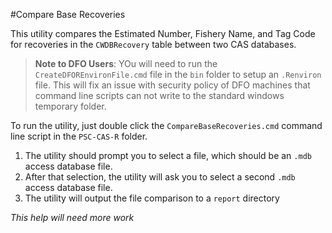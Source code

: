 #Compare Base Recoveries

This utility compares the Estimated Number, Fishery Name, and Tag Code for recoveries in the `CWDBRecovery` table between two CAS databases.

> **Note to DFO Users**: YOu will need to run the `CreateDFOREnvironFile.cmd` file in the `bin` folder to setup an `.Renviron` file.  This will fix an issue with security policy of DFO machines that command line scripts can not write to the standard windows temporary folder.  

To run the utility, just double click the `CompareBaseRecoveries.cmd` command line script in the `PSC-CAS-R` folder.  

1) The utility should prompt you to select a file, which should be an `.mdb` access database file.  
2) After that selection, the utility will ask you to select a second `.mdb` access database file.
3) The utility will output the file comparison to a `report` directory

*This help will need more work*